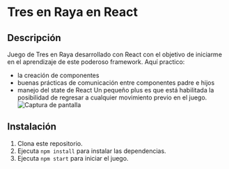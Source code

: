 # Tres en Raya en React
## Descripción
Juego de Tres en Raya desarrollado con React con el objetivo de iniciarme en el aprendizaje de este poderoso framework. 
Aquí practico:
* la creación de componentes
* buenas prácticas de comunicación entre componentes padre e hijos
* manejo del state de React
Un pequeño plus es que está habilitada la posibilidad de regresar a cualquier movimiento previo en el juego.
![Captura de pantalla](/screen_shot.png)
## Instalación
1. Clona este repositorio.
2. Ejecuta `npm install` para instalar las dependencias.
3. Ejecuta `npm start` para iniciar el juego.
